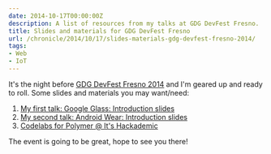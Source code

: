 ```yaml
---
date: 2014-10-17T00:00:00Z
description: A list of resources from my talks at GDG DevFest Fresno.
title: Slides and materials for GDG DevFest Fresno
url: /chronicle/2014/10/17/slides-materials-gdg-devfest-fresno-2014/
tags:
- Web
- IoT
---
```


It's the night before [GDG DevFest Fresno 2014](http://devfest.gdgfresno.com) and I'm geared up and ready to roll. Some slides and materials you may want/need:

1. [My first talk: Google Glass: Introduction slides](https://www.justinribeiro.com/talks/google-glass-development-gdg-devfest-2014/)
2. [My second talk: Android Wear: Introduction slides](https://www.justinribeiro.com/talks/android-wear-introduction-gdg-devfest-2014/)
3. [Codelabs for Polymer @ It's Hackademic](http://www.itshackademic.com)

The event is going to be great, hope to see you there!